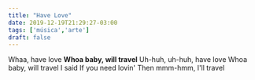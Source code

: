 ```yaml
---
title: "Have Love"
date: 2019-12-19T21:29:27-03:00
tags: ['música','arte']
draft: false
---
```


Whaa, have love
**Whoa baby, will travel**
Uh-huh, uh-huh, have love
Whoa baby, will travel
I said If you need lovin'
Then mmm-hmm, I'll travel